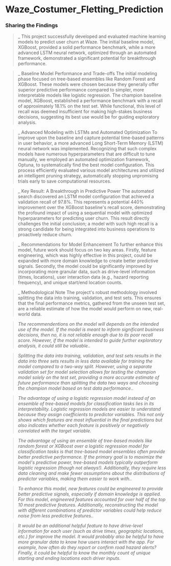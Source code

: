# Waze_Costumer_Fletting_Prediction
### **Sharing the Findings**

> _ This project successfully developed and evaluated machine learning models to predict user churn at Waze. The initial baseline model, XGBoost, provided a solid performance benchmark, while a more advanced LSTM neural network, optimized through an automated framework, demonstrated a significant potential for breakthrough performance.

> _ Baseline Model Performance and Trade-offs
The initial modeling phase focused on tree-based ensembles like Random Forest and XGBoost. These models were chosen because they generally offer superior predictive performance compared to simpler, more interpretable models like logistic regression. The champion baseline model, XGBoost, established a performance benchmark with a recall of approximately 18.1% on the test set. While functional, this level of recall was deemed insufficient for making high-stakes business decisions, suggesting its best use would be for guiding exploratory analysis.

> _ Advanced Modeling with LSTMs and Automated Optimization
To improve upon the baseline and capture potential time-based patterns in user behavior, a more advanced Long Short-Term Memory (LSTM) neural network was implemented. Recognizing that such complex models have numerous hyperparameters that are difficult to tune manually, we employed an automated optimization framework, Optuna, to systematically find the best model configuration. This process efficiently evaluated various model architectures and utilized an intelligent pruning strategy, automatically stopping unpromising trials early to save computational resources.

> _ Key Result: A Breakthrough in Predictive Power
The automated search discovered an LSTM model configuration that achieved a validation recall of 97.8%. This represents a potential 440% improvement over the XGBoost baseline's recall score, demonstrating the profound impact of using a sequential model with optimized hyperparameters for predicting user churn. This result directly challenges the initial conclusion; a model with such high recall is a strong candidate for being integrated into business operations to proactively reduce churn.

> _ Recommendations for Model Enhancement
To further enhance this model, future work should focus on two key areas. Firstly, feature engineering, which was highly effective in this project, could be expanded with more domain knowledge to create better predictive signals. Secondly, the model could be significantly improved by incorporating more granular data, such as drive-level information (times, locations), user interaction data (e.g., hazard reporting frequency), and unique start/end location counts.

> _ Methodological Note
The project's robust methodology involved splitting the data into training, validation, and test sets. This ensures that the final performance metrics, gathered from the unseen test set, are a reliable estimate of how the model would perform on new, real-world data.

> _The recommendentions on the model will depends on the intended use of the model. If the model is meant to inform significant business decisions, then no, it is not reliable enough due to its poor recall score. However, if the model is intended to guide further exploratory analysis, it could still be valuable.._

> _Splitting the data into training, validation, and test sets results in the data into three sets results in less data available for training the model compared to a two-way split. However, using a separate validation set for model selection allows for testing the champion model solely on the test set, providing a more accurate estimate of future performance than splitting the data two ways and choosing the champion model based on test data performance.._

> _The advantage of using a logistic regression model instead of an ensemble of tree-based models  for classification tasks lies in its interpretability. Logistic regression models are easier to understand because they assign coefficients to predictor variables. This not only shows which features are most influential in the final predictions but also indicates whether each feature is positively or negatively correlated with the target variable._

> _The advantage of using an ensemble of tree-based models like random forest or XGBoost over a logistic regression model for classification tasks is that tree-based model ensembles often provide better predictive performance. If the primary goal is to maximize the model's predictive power, tree-based models typically outperform logistic regression (though not always!). Additionally, they require less data cleaning and make fewer assumptions about the distributions of predictor variables, making them easier to work with.._

> _To enhance this model, new features could be engineered to provide better predictive signals, especially if domain knowledge is applied. For this model, engineered features accounted for over half of the top 10 most predictive features. Additionally, reconstructing the model with different combinations of predictor variables could help reduce noise from less predictive features.._

> _It would be an additional helpful feature to have drive-level information for each user (such as drive times, geographic locations, etc.) for improve the model. It would probably also be helpful to have more granular data to know how users interact with the app. For example, how often do they report or confirm road hazard alerts? Finally, it could be helpful to know the monthly count of unique starting and ending locations each driver inputs._

